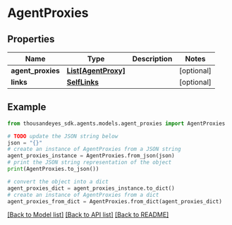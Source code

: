 # AgentProxies


## Properties

Name | Type | Description | Notes
------------ | ------------- | ------------- | -------------
**agent_proxies** | [**List[AgentProxy]**](AgentProxy.md) |  | [optional] 
**links** | [**SelfLinks**](SelfLinks.md) |  | [optional] 

## Example

```python
from thousandeyes_sdk.agents.models.agent_proxies import AgentProxies

# TODO update the JSON string below
json = "{}"
# create an instance of AgentProxies from a JSON string
agent_proxies_instance = AgentProxies.from_json(json)
# print the JSON string representation of the object
print(AgentProxies.to_json())

# convert the object into a dict
agent_proxies_dict = agent_proxies_instance.to_dict()
# create an instance of AgentProxies from a dict
agent_proxies_from_dict = AgentProxies.from_dict(agent_proxies_dict)
```
[[Back to Model list]](../README.md#documentation-for-models) [[Back to API list]](../README.md#documentation-for-api-endpoints) [[Back to README]](../README.md)


